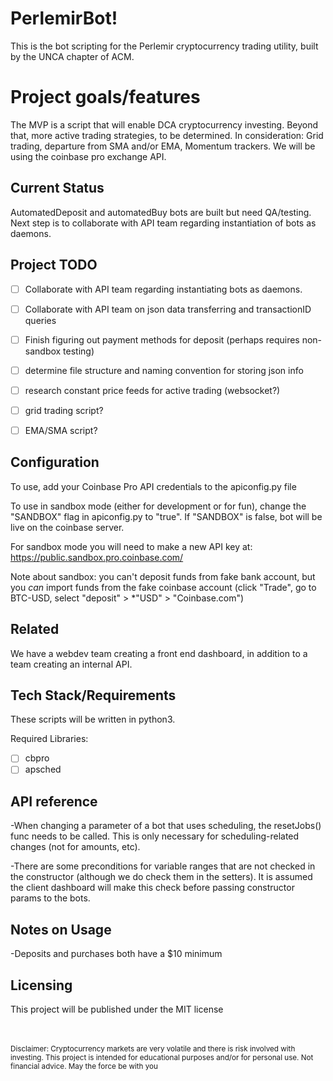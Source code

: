 # PerlemirBot!

This is the bot scripting for the Perlemir cryptocurrency trading utility, built by the UNCA chapter of ACM.


# Project goals/features

The MVP is a script that will enable DCA cryptocurrency investing. Beyond that, more active trading strategies, to be determined. In consideration: Grid trading, departure from SMA and/or EMA, Momentum trackers. We will be using the coinbase pro exchange API.


## Current Status

AutomatedDeposit and automatedBuy bots are built but need QA/testing. Next step is to collaborate with API team regarding instantiation of bots as daemons. 


## Project TODO
- [ ] Collaborate with API team regarding instantiating bots as daemons.
- [ ] Collaborate with API team on json data transferring and transactionID queries
- [ ] Finish figuring out payment methods for deposit (perhaps requires non-sandbox testing)
 -[ ] determine file structure and naming convention for storing json info 
- [ ] research constant price feeds for active trading (websocket?)
- [ ] grid trading script?
- [ ] EMA/SMA script?



## Configuration

To use, add your Coinbase Pro API credentials to the apiconfig.py file

To use in sandbox mode (either for development or for fun), change the "SANDBOX" flag in apiconfig.py to "true". If "SANDBOX" is false, bot will be live on the coinbase server.

For sandbox mode you will need to make a new API key at:
https://public.sandbox.pro.coinbase.com/

Note about sandbox: you can't deposit funds from fake bank account, but you *can* import funds from the fake coinbase account (click "Trade", go to BTC-USD, select "deposit" > *"USD" > "Coinbase.com")

## Related
We have a webdev team creating a front end dashboard, in addition to a team creating an internal API.

## Tech Stack/Requirements

These scripts will be written in python3.

Required Libraries:
- [ ] cbpro
- [ ] apsched

## API reference
-When changing a parameter of a bot that uses scheduling, the resetJobs() func needs to be called. This is only necessary for scheduling-related changes (not for amounts, etc). 

-There are some preconditions for variable ranges that are not checked in the constructor (although we do check them in the setters). It is assumed the client dashboard will make this check before passing constructor params to the bots. 

## Notes on Usage
-Deposits and purchases both have a \$10 minimum 


## Licensing

This project will be published under the MIT license




<br><br><small>Disclaimer: Cryptocurrency markets are very volatile and there is risk involved with investing. This project is intended for educational purposes and/or for personal use. Not financial advice. May the force be with you</small>

